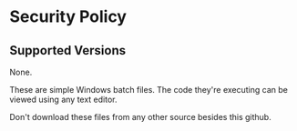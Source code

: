 # Security Policy

## Supported Versions

None.

These are simple Windows batch files. The code they're executing can be viewed using any text editor.

Don't download these files from any other source besides this github.
